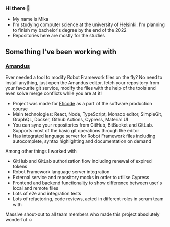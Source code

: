 ### Hi there 👋

- My name is Mika
- I'm studying computer science at the university of Helsinki. I'm planning to finish my bachelor's degree by the end of the 2022
- Repositories here are mostly for the studies

## Something I've been working with 

### [Amandus](https://github.com/Ohtu-project-Eficode/Amandus)

Ever needed a tool to modify Robot Framework files on the fly? No need to install anything, just open the Amandus editor, fetch your repository from your favourite git service, modify the files with the help of the tools and even solve merge conflicts while you are at it!

- Project was made for [Eficode](https://www.eficode.com) as a part of the software production course
- Main technologies: React, Node, TypeScript, Monaco editor, SimpleGit, GraphQL, Docker, Github Actions, Cypress, Material UI
- You can sync your repositories from GitHub, BitBucket and GitLab. Supports most of the basic git operations through the editor
- Has integrated language server for Robot Framework files including autocomplete, syntax highlighting and documentation on demand

Among other things I worked with

- GitHub and GitLab authorization flow including renewal of expired tokens
- Robot Framework language server integration
- External service and repository mocks in order to utilise Cypress
- Frontend and backend functionality to show difference between user's local and remote files
- Lots of e2e and integration tests
- Lots of refactoring, code reviews, acted in different roles in scrum team with

Massive shout-out to all team members who made this project absolutely wonderful :relaxed:

<!--
**hoffrenm/hoffrenm** is a ✨ _special_ ✨ repository because its `README.md` (this file) appears on your GitHub profile.

Here are some ideas to get you started:

- 🔭 I’m currently working on ...
- 🌱 I’m currently learning ...
- 👯 I’m looking to collaborate on ...
- 🤔 I’m looking for help with ...
- 💬 Ask me about ...
- 📫 How to reach me: ...
- 😄 Pronouns: ...
- ⚡ Fun fact: ...
-->
